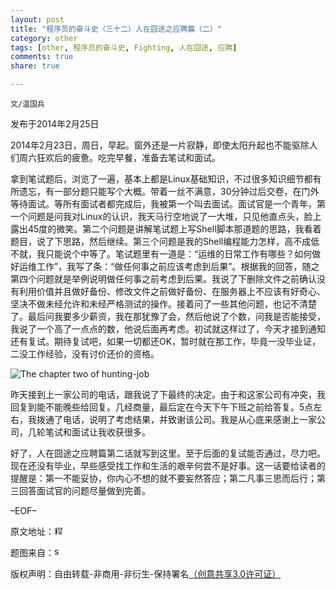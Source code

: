 ```yaml
---
layout: post
title: "程序员的奋斗史（三十二）人在囧途之应聘篇（二）"
category: other
tags: [other, 程序员的奋斗史, Fighting, 人在囧途, 应聘]
comments: true
share: true

---
```


`文/温国兵`

发布于2014年2月25日

2014年2月23日，周日，早起。窗外还是一片寂静，即使太阳升起也不能驱除人们周六狂欢后的疲惫。吃完早餐，准备去笔试和面试。

拿到笔试题后，浏览了一遍，基本上都是Linux基础知识，不过很多知识细节都有所遗忘，有一部分题只能写个大概。带着一丝不满意，30分钟过后交卷，在门外等待面试。等所有面试者都完成后，我被第一个叫去面试。面试官是一个青年，第一个问题是问我对Linux的认识，我天马行空地说了一大堆，只见他直点头，脸上露出45度的微笑。第二个问题是讲解笔试题上写Shell脚本那道题的思路，我看着题目，说了下思路，然后继续。第三个问题是我的Shell编程能力怎样，高不成低不就，我只能说个中等了。笔试题里有一道是：“运维的日常工作有哪些？如何做好运维工作”，我写了条：“做任何事之前应该考虑到后果”。根据我的回答，随之第四个问题就是举例说明做任何事之前考虑到后果。我说了下删除文件之前确认没有利用价值并且做好备份、修改文件之前做好备份、在服务器上不应该有好奇心、坚决不做未经允许和未经严格测试的操作。接着问了一些其他问题，也记不清楚了。最后问我要多少薪资，我在那犹豫了会，然后他说了个数，问我是否能接受，我说了一个高了一点点的数，他说后面再考虑。初试就这样过了，今天才接到通知还有复试。期待复试吧，如果一切都还OK，暂时就在那工作，毕竟一没毕业证，二没工作经验，没有讨价还价的资格。

![The chapter two of hunting-job](http://i.imgur.com/CbcDc91.jpg)

昨天接到上一家公司的电话，跟我说了下最终的决定。由于和这家公司有冲突，我回复到能不能晚些给回复。几经商量，最后定在今天下午下班之前给答复。5点左右，我拨通了电话，说明了考虑结果，并致谢该公司。我是从心底来感谢上一家公司，几轮笔试和面试让我收获很多。

好了，人在囧途之应聘篇第二话就写到这里。至于后面的复试能否通过，尽力吧。现在还没有毕业，早些感受找工作和生活的艰辛何尝不是好事。这一话要给读者的提醒是：第一不能妥协，你内心不想的就不要妄然答应；第二凡事三思而后行；第三回答面试官的问题尽量做到完善。

–EOF–

原文地址：<a href="http://blog.csdn.net/justdb/article/details/20120945" target="_blank"><img src="http://i.imgur.com/BROigUO.jpg" title="程序员的奋斗史（三十二）人在囧途之应聘篇（二）" height="16px" width="16px" border="0" alt="程序员的奋斗史（三十二）人在囧途之应聘篇（二）" /></a>

题图来自：<a href="http://blog.smartbear.com/loaduiweb/bad-tech-job-interview-questions-and-how-to-answer-them/" target="_blank"><img src="http://i.imgur.com/gXHzSYy.png" title="smartbear" height="16px" width="16px" border="0" alt="smartbear" /></a>

版权声明：自由转载-非商用-非衍生-保持署名<a href="http://creativecommons.org/licenses/by-nc-nd/3.0/deed.zh" target="_blank">（创意共享3.0许可证）</a>
